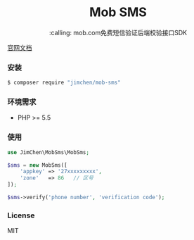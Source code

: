 <h1 align="center">Mob SMS</h1>

<p align="center">:calling: mob.com免费短信验证后端校验接口SDK</p>

[官网文档](http://sms.mob.com/)

### 安装

```bash
$ composer require "jimchen/mob-sms"
```

### 环境需求

- PHP >= 5.5

### 使用

```php
use JimChen\MobSms\MobSms;

$sms = new MobSms([
    'appkey' => '27xxxxxxxxx',
    'zone'   => 86   // 区号
]);

$sms->verify('phone number', 'verification code');
```

### License
MIT
